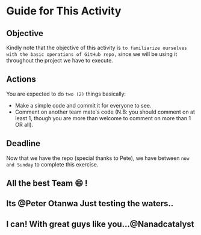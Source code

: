 # Guide for This Activity
## Objective
Kindly note that the objective of this activity is `to familiarize ourselves with the basic operations of GitHub repo,` since we will be using it throughout the project we have to execute.
## Actions
You are expected to do `two (2)` things basically:
- Make a simple code and commit it for everyone to see.
- Comment on another team mate's code (N.B: you should comment on at least 1, though you are more than welcome to comment on more than 1 OR all).

## Deadline
Now that we have the repo (special thanks to Pete), we have between `now and Sunday` to complete this exercise.

## All the best Team :smile: !
## Its @Peter Otanwa Just testing the waters..
## I can! With great guys like you...@Nanadcatalyst
